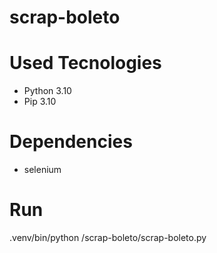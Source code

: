 # scrap-boleto

# Used Tecnologies

- Python 3.10
- Pip 3.10

# Dependencies

- selenium

# Run

.venv/bin/python /scrap-boleto/scrap-boleto.py